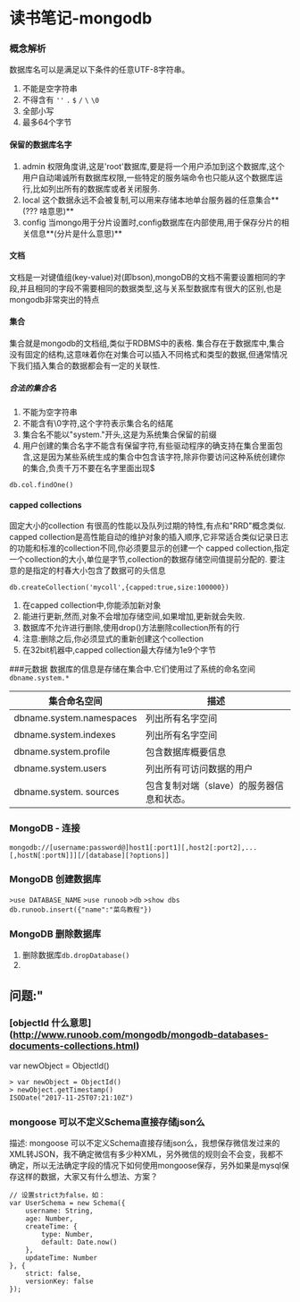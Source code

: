 # 读书笔记-mongodb

### 概念解析
数据库名可以是满足以下条件的任意UTF-8字符串。

1. 不能是空字符串
2. 不得含有 `''`  `.` `$` `/` `\` `\0`
3. 全部小写
4. 最多64个字节

#### 保留的数据库名字
1. admin 权限角度讲,这是'root'数据库,要是将一个用户添加到这个数据库,这个用户自动竭诚所有数据库权限,一些特定的服务端命令也只能从这个数据库运行,比如列出所有的数据库或者关闭服务.
2. local 这个数据永远不会被复制,可以用来存储本地单台服务器的任意集合**(??? 啥意思)**
3. config 当mongo用于分片设置时,config数据库在内部使用,用于保存分片的相关信息**(分片是什么意思)**

#### 文档
文档是一对键值组(key-value)对(即bson),mongoDB的文档不需要设置相同的字段,并且相同的字段不需要相同的数据类型,这与关系型数据库有很大的区别,也是mongodb非常突出的特点

#### 集合
集合就是mongodb的文档组,类似于RDBMS中的表格.
集合存在于数据库中,集合没有固定的结构,这意味着你在对集合可以插入不同格式和类型的数据,但通常情况下我们插入集合的数据都会有一定的关联性.
##### 合法的集合名
1. 不能为空字符串
2. 不能含有\0字符,这个字符表示集合名的结尾
3. 集合名不能以"system."开头,这是为系统集合保留的前缀
4. 用户创建的集合名字不能含有保留字符,有些驱动程序的确支持在集合里面包含,这是因为某些系统生成的集合中包含该字符,除非你要访问这种系统创建你的集合,负责千万不要在名字里面出现$
 
`db.col.findOne()`

#### capped collections
固定大小的collection
有很高的性能以及队列过期的特性,有点和"RRD"概念类似.
capped collection是高性能自动的维护对象的插入顺序,它非常适合类似记录日志的功能和标准的collection不同,你必须要显示的创建一个 capped collection,指定一个collection的大小,单位是字节,collection的数据存储空间值提前分配的.
要注意的是指定的村春大小包含了数据可的头信息

`db.createCollection('mycoll',{capped:true,size:100000})`

1. 在capped collection中,你能添加新对象
2. 能进行更新,然而,对象不会增加存储空间,如果增加,更新就会失败.
3. 数据库不允许进行删除,使用drop()方法删除collection所有的行
4. 注意:删除之后,你必须显式的重新创建这个collection
5. 在32bit机器中,capped collection最大存储为1e9个字节

###元数据
数据库的信息是存储在集合中.它们使用过了系统的命名空间
`dbname.system.*`

| 集合命名空间 |描述|
|---|---|
|dbname.system.namespaces	|列出所有名字空间|
|dbname.system.indexes	|列出所有名字空间|
|dbname.system.profile	|包含数据库概要信息|
|dbname.system.users	|列出所有可访问数据的用户|
|dbname.system. sources	|包含复制对端（slave）的服务器信息和状态。| 



###  MongoDB - 连接

`mongodb://[username:password@]host1[:port1][,host2[:port2],...[,hostN[:portN]]][/[database][?options]]`
### MongoDB 创建数据库

`>use DATABASE_NAME`
`>use runoob`
`>db`
`>show dbs`
` db.runoob.insert({"name":"菜鸟教程"})`
### MongoDB 删除数据库
1. 删除数据库`db.dropDatabase()`
2. 

## 问题:"
### [objectId 什么意思]  (http://www.runoob.com/mongodb/mongodb-databases-documents-collections.html)
var newObject = ObjectId()

```
> var newObject = ObjectId()
> newObject.getTimestamp()
ISODate("2017-11-25T07:21:10Z")
```
### mongoose 可以不定义Schema直接存储json么

描述:
mongoose 可以不定义Schema直接存储json么，我想保存微信发过来的XML转JSON，我不确定微信有多少种XML，另外微信的规则会不会变，我都不确定，所以无法确定字段的情况下如何使用mongoose保存，另外如果是mysql保存这样的数据，大家又有什么想法、方案？

```
// 设置strict为false，如：
var UserSchema = new Schema({
    username: String,
    age: Number,
    createTime: {
        type: Number,
        default: Date.now()
    },
    updateTime: Number
}, {
    strict: false,
    versionKey: false
});
```


